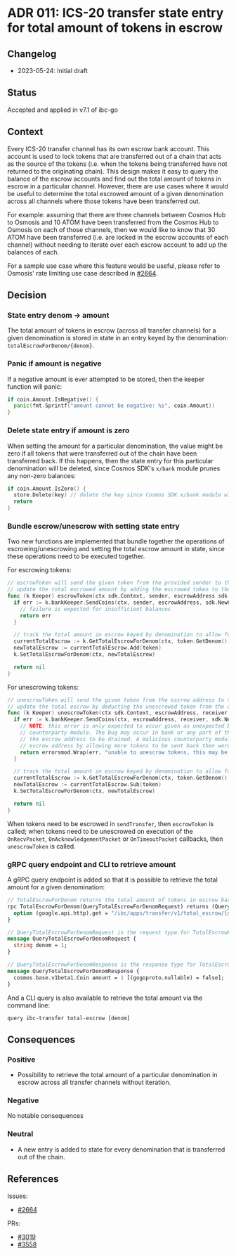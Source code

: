 # ADR 011: ICS-20 transfer state entry for total amount of tokens in escrow

## Changelog

- 2023-05-24: Initial draft

## Status

Accepted and applied in v7.1 of ibc-go

## Context

Every ICS-20 transfer channel has its own escrow bank account. This account is used to lock tokens that are transferred out of a chain that acts as the source of the tokens (i.e. when the tokens being transferred have not returned to the originating chain). This design makes it easy to query the balance of the escrow accounts and find out the total amount of tokens in escrow in a particular channel. However, there are use cases where it would be useful to determine the total escrowed amount of a given denomination across all channels where those tokens have been transferred out.

For example: assuming that there are three channels between Cosmos Hub to Osmosis and 10 ATOM have been transferred from the Cosmos Hub to Osmosis on each of those channels, then we would like to know that 30 ATOM have been transferred (i.e. are locked in the escrow accounts of each channel) without needing to iterate over each escrow account to add up the balances of each.

For a sample use case where this feature would be useful, please refer to Osmosis' rate limiting use case described in [#2664](https://github.com/cosmos/ibc-go/issues/2664).

## Decision

### State entry denom -> amount

The total amount of tokens in escrow (across all transfer channels) for a given denomination is stored in state in an entry keyed by the denomination: `totalEscrowForDenom/{denom}`.

### Panic if amount is negative

If a negative amount is ever attempted to be stored, then the keeper function will panic:

```go
if coin.Amount.IsNegative() {
  panic(fmt.Sprintf("amount cannot be negative: %s", coin.Amount))
}
```

### Delete state entry if amount is zero

When setting the amount for a particular denomination, the value might be zero if all tokens that were transferred out of the chain have been transferred back. If this happens, then the state entry for this particular denomination will be deleted, since Cosmos SDK's `x/bank` module prunes any non-zero balances:

```go
if coin.Amount.IsZero() {
  store.Delete(key) // delete the key since Cosmos SDK x/bank module will prune any non-zero balances
  return
}
```

### Bundle escrow/unescrow with setting state entry

Two new functions are implemented that bundle together the operations of escrowing/unescrowing and setting the total escrow amount in state, since these operations need to be executed together. 

For escrowing tokens:

```go
// escrowToken will send the given token from the provided sender to the escrow address. It will also
// update the total escrowed amount by adding the escrowed token to the current total escrow.
func (k Keeper) escrowToken(ctx sdk.Context, sender, escrowAddress sdk.AccAddress, token sdk.Coin) error {
  if err := k.bankKeeper.SendCoins(ctx, sender, escrowAddress, sdk.NewCoins(token)); err != nil {
    // failure is expected for insufficient balances
    return err
  }

  // track the total amount in escrow keyed by denomination to allow for efficient iteration
  currentTotalEscrow := k.GetTotalEscrowForDenom(ctx, token.GetDenom())
  newTotalEscrow := currentTotalEscrow.Add(token)
  k.SetTotalEscrowForDenom(ctx, newTotalEscrow)

  return nil
}
```

For unescrowing tokens:

```go
// unescrowToken will send the given token from the escrow address to the provided receiver. It will also
// update the total escrow by deducting the unescrowed token from the current total escrow.
func (k Keeper) unescrowToken(ctx sdk.Context, escrowAddress, receiver sdk.AccAddress, token sdk.Coin) error {
  if err := k.bankKeeper.SendCoins(ctx, escrowAddress, receiver, sdk.NewCoins(token)); err != nil {
    // NOTE: this error is only expected to occur given an unexpected bug or a malicious
    // counterparty module. The bug may occur in bank or any part of the code that allows
    // the escrow address to be drained. A malicious counterparty module could drain the
    // escrow address by allowing more tokens to be sent back then were escrowed.
    return errorsmod.Wrap(err, "unable to unescrow tokens, this may be caused by a malicious counterparty module or a bug: please open an issue on counterparty module")
  }

  // track the total amount in escrow keyed by denomination to allow for efficient iteration
  currentTotalEscrow := k.GetTotalEscrowForDenom(ctx, token.GetDenom())
  newTotalEscrow := currentTotalEscrow.Sub(token)
  k.SetTotalEscrowForDenom(ctx, newTotalEscrow)

  return nil
}
```

When tokens need to be escrowed in `sendTransfer`, then `escrowToken` is called; when tokens need to be unescrowed on execution of the `OnRecvPacket`, `OnAcknowledgementPacket` or `OnTimeoutPacket` callbacks, then `unescrowToken` is called.

### gRPC query endpoint and CLI to retrieve amount

A gRPC query endpoint is added so that it is possible to retrieve the total amount for a given denomination:

```proto
// TotalEscrowForDenom returns the total amount of tokens in escrow based on the denom.
rpc TotalEscrowForDenom(QueryTotalEscrowForDenomRequest) returns (QueryTotalEscrowForDenomResponse) {
  option (google.api.http).get = "/ibc/apps/transfer/v1/total_escrow/{denom=**}";
}

// QueryTotalEscrowForDenomRequest is the request type for TotalEscrowForDenom RPC method.
message QueryTotalEscrowForDenomRequest {
  string denom = 1;
}

// QueryTotalEscrowForDenomResponse is the response type for TotalEscrowForDenom RPC method.
message QueryTotalEscrowForDenomResponse {
  cosmos.base.v1beta1.Coin amount = 1 [(gogoproto.nullable) = false];
}
```

And a CLI query is also available to retrieve the total amount via the command line:

```shell
query ibc-transfer total-escrow [denom]
```

## Consequences

### Positive

- Possibility to retrieve the total amount of a particular denomination in escrow across all transfer channels without iteration.

### Negative

No notable consequences

### Neutral

- A new entry is added to state for every denomination that is transferred out of the chain.

## References

Issues:

- [#2664](https://github.com/cosmos/ibc-go/issues/2664)

PRs:

- [#3019](https://github.com/cosmos/ibc-go/pull/3019)
- [#3558](https://github.com/cosmos/ibc-go/pull/3558)
